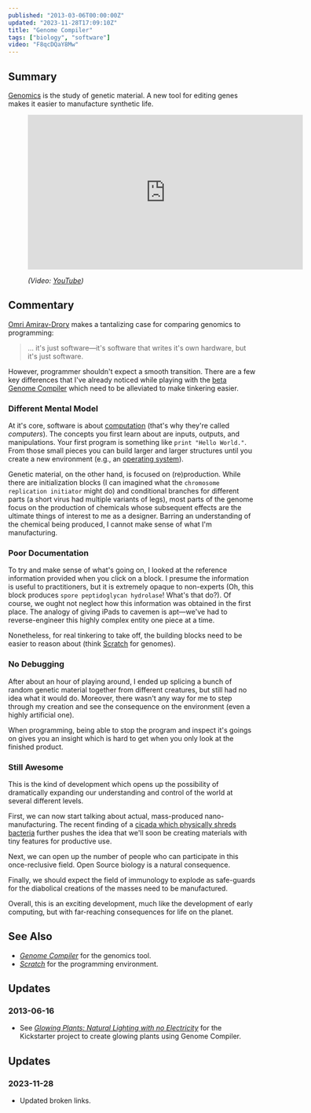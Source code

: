 ```yaml
---
published: "2013-03-06T00:00:00Z"
updated: "2023-11-28T17:09:10Z"
title: "Genome Compiler"
tags: ["biology", "software"]
video: "F8qcDQaY8Mw"
---
```


## Summary

<div class="entry-summary" markdown="1">

[Genomics][wiki-1] is the study of genetic material. A new tool for editing
genes makes it easier to manufacture synthetic life.

</div>

[wiki-1]: http://en.wikipedia.org/wiki/Genomics

<figure markdown="1">

<iframe width="560" height="315"
  src="http://www.youtube.com/embed/{{video}}?rel=0"
  frameborder="0"
  allowfullscreen></iframe>
<figcaption>
  <address markdown="1">

(Video: [YouTube](http://www.youtube.com/watch?v={{video}}))</address>

</figcaption>
</figure><!--more-->

## Commentary

[Omri Amirav-Drory][linked-1] makes a tantalizing case for comparing genomics
to programming:

> ... it's just software&mdash;it's software that writes it's own hardware,
> but it's just software.

However, programmer shouldn't expect a smooth transition. There are a few
key differences that I've already noticed while playing with the
[beta Genome Compiler][genome-1] which need to be alleviated to make tinkering
easier.

### Different Mental Model

At it's core, software is about [computation][wiki-2] (that's why they're
called _computers_). The concepts you first learn about are inputs, outputs,
and manipulations. Your first program is something like `print "Hello World."`.
From those small pieces you can build larger and larger structures until you
create a new environment (e.g., an [operating system][wiki-3]).

Genetic material, on the other hand, is focused on (re)production. While there
are initialization blocks (I can imagined what the
`chromosome replication initiator` might do) and conditional branches for
different parts (a short virus had multiple variants of legs),
most parts of the genome focus on the production of chemicals whose
subsequent effects are the ultimate things of interest to me as a designer.
Barring an understanding of the chemical being produced, I cannot make sense
of what I'm manufacturing.

### Poor Documentation

To try and make sense of what's going on, I looked at the reference information
provided when you click on a block. I presume the information is useful
to practitioners, but it is extremely opaque to non-experts (Oh, this block
produces `spore peptidoglycan hydrolase`! What's that do?). Of course, we ought
not neglect how this information was obtained in the first place. The analogy
of giving iPads to cavemen is apt&mdash;we've had to reverse-engineer this
highly complex entity one piece at a time.

Nonetheless, for real tinkering to take off, the building blocks need to be
easier to reason about (think [Scratch][mit-1] for genomes).

### No Debugging

After about an hour of playing around, I ended up splicing a bunch of random
genetic material together from different creatures, but still had no idea what
it would do. Moreover, there wasn't any way for me to step through my creation
and see the consequence on the environment (even a highly artificial one).

When programming, being able to stop the program and inspect it's goings on
gives you an insight which is hard to get when you only look at the finished
product.

### Still Awesome

This is the kind of development which opens up the possibility of dramatically
expanding our understanding and control of the world at several different
levels.

First, we can now start talking about actual, mass-produced nano-manufacturing.
The recent finding of a [cicada which physically shreds bacteria][phys-1]
further pushes the idea that we'll soon be creating materials with tiny
features for productive use.

Next, we can open up the number of people who can participate in this
once-reclusive field. Open Source biology is a natural consequence.

Finally, we should expect the field of immunology to explode as safe-guards for
the diabolical creations of the masses need to be manufactured.

Overall, this is an exciting development, much like the development of early
computing, but with far-reaching consequences for life on the planet.

## See Also

- <cite>[Genome Compiler][genome-1]</cite> for the genomics tool.
- <cite>[Scratch][mit-1]</cite> for the programming environment.

## Updates

### <span class="rel-date" title="2013-06-16T16:37:00-04:00">2013-06-16</span>

- See <cite>[Glowing Plants: Natural Lighting with no Electricity][kick-1]</cite>
  for the Kickstarter project to create glowing plants using Genome Compiler.

[genome-1]: https://web.archive.org/web/20130305123624/http://www.genomecompiler.com/download-page/
[linked-1]: http://www.linkedin.com/pub/omri-amirav-drory/27/727/505
[mit-1]: http://scratch.mit.edu/
[wiki-2]: http://en.wikipedia.org/wiki/Computation
[wiki-3]: http://en.wikipedia.org/wiki/Operating_system
[phys-1]: http://phys.org/news/2013-03-cicada-wing-bacteria-contact-video.html
[kick-1]: http://www.kickstarter.com/projects/antonyevans/glowing-plants-natural-lighting-with-no-electricit

## Updates

### <span class="rel-date" title="2023-11-28T17:09:10Z">2023-11-28</span>

- Updated broken links.
